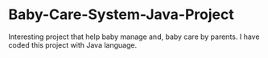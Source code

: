 # Baby-Care-System-Java-Project
Interesting project that help baby manage and, baby care by parents. I have coded this project with Java language.
